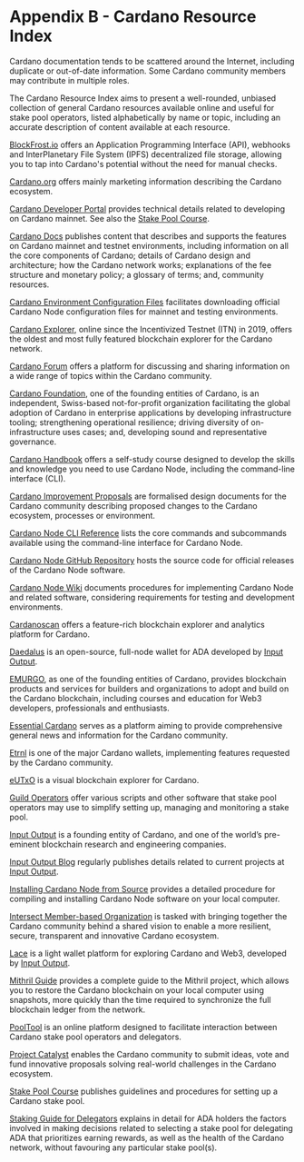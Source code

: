 # Appendix B - Cardano Resource Index

Cardano documentation tends to be scattered around the Internet, including duplicate or out-of-date information. Some Cardano community members may contribute in multiple roles.

The Cardano Resource Index aims to present a well-rounded, unbiased collection of general Cardano resources available online and useful for stake pool operators, listed alphabetically by name or topic, including an accurate description of content available at each resource.

[BlockFrost.io](https://blockfrost.io/) offers an Application Programming Interface (API), webhooks and InterPlanetary File System (IPFS) decentralized file storage, allowing you to tap into Cardano's potential without the need for manual checks.

[Cardano.org](https://cardano.org/) offers mainly marketing information describing the Cardano ecosystem.

[Cardano Developer Portal](https://developers.cardano.org/) provides technical details related to developing on Cardano mainnet. See also the [Stake Pool Course](#stakepoolcourse).

[Cardano Docs](https://docs.cardano.org/) publishes content that describes and supports the features on Cardano mainnet and testnet environments, including information on all the core components of Cardano; details of Cardano design and architecture; how the Cardano network works; explanations of the fee structure and monetary policy; a glossary of terms; and, community resources.

[Cardano Environment Configuration Files](https://book.play.dev.cardano.org/environments.html) facilitates downloading official Cardano Node configuration files for mainnet and testing environments.

[Cardano Explorer](https://cexplorer.io/), online since the Incentivized Testnet (ITN) in 2019, offers the oldest and most fully featured blockchain explorer for the Cardano network.

[Cardano Forum](https://forum.cardano.org/) offers a platform for discussing and sharing information on a wide range of topics within the Cardano community.

[Cardano Foundation](https://cardanofoundation.org/), one of the founding entities of Cardano, is an independent, Swiss-based not-for-profit organization facilitating the global adoption of Cardano in enterprise applications by developing infrastructure tooling; strengthening operational resilience; driving diversity of on-infrastructure uses cases; and, developing sound and representative governance.

[Cardano Handbook](https://cardano-course.gitbook.io/cardano-course/handbook) offers a self-study course designed to develop the skills and knowledge you need to use Cardano Node, including the command-line interface (CLI).

[Cardano Improvement Proposals](https://cips.cardano.org/) are formalised design documents for the Cardano community describing proposed changes to the Cardano ecosystem, processes or environment.

[Cardano Node CLI Reference](https://github.com/input-output-hk/cardano-node-wiki/blob/main/docs/reference/cardano-node-cli-reference.md) lists the core commands and subcommands available using the command-line interface for Cardano Node.

[Cardano Node GitHub Repository](https://github.com/IntersectMBO/cardano-node) hosts the source code for official releases of the Cardano Node software.

[Cardano Node Wiki](https://github.com/input-output-hk/cardano-node-wiki/tree/main/docs) documents procedures for implementing Cardano Node and related software, considering requirements for testing and development environments.

[Cardanoscan](https://cardanoscan.io/) offers a feature-rich blockchain explorer and analytics platform for Cardano.

[Daedalus](https://daedaluswallet.io/) is an open-source, full-node wallet for ADA developed by [Input Output](https://iohk.io/en/).

[EMURGO](https://www.emurgo.io/), as one of the founding entities of Cardano, provides blockchain products and services for builders and organizations to adopt and build on the Cardano blockchain, including courses and education for Web3 developers, professionals and enthusiasts.

[Essential Cardano](https://www.essentialcardano.io/) serves as a platform aiming to provide comprehensive general news and information for the Cardano community.

[Etrnl](https://eternl.io/) is one of the major Cardano wallets, implementing features requested by the Cardano community.

[eUTxO](https://eutxo.org/) is a visual blockchain explorer for Cardano.

[Guild Operators](https://cardano-community.github.io/guild-operators/) offer various scripts and other software that stake pool operators may use to simplify setting up, managing and monitoring a stake pool.

[Input Output](https://iohk.io/en/) is a founding entity of Cardano, and one of the world’s pre-eminent blockchain research and engineering companies.

[Input Output Blog](https://iohk.io/en/blog/posts/page-1/) regularly publishes details related to current projects at [Input Output](https://iohk.io/en/).

[Installing Cardano Node from Source](https://github.com/input-output-hk/cardano-node-wiki/blob/main/docs/getting-started/install.md) provides a detailed procedure for compiling and installing Cardano Node software on your local computer.

[Intersect Member-based Organization](https://www.intersectmbo.org/) is tasked with bringing together the Cardano community behind a shared vision to enable a more resilient, secure, transparent and innovative Cardano ecosystem.

[Lace](https://www.lace.io/) is a light wallet platform for exploring Cardano and Web3, developed by [Input Output](https://iohk.io/en/).

[Mithril Guide](https://mithril.network/doc/) provides a complete guide to the Mithril project, which allows you to restore the Cardano blockchain on your local computer using snapshots, more quickly than the time required to synchronize the full blockchain ledger from the network.

[PoolTool](https://pooltool.io/) is an online platform designed to facilitate interaction between Cardano stake pool operators and delegators.

[Project Catalyst](https://projectcatalyst.io/) enables the Cardano community to submit ideas, vote and fund innovative proposals solving real-world challenges in the Cardano ecosystem.

[Stake Pool Course](https://developers.cardano.org/docs/operate-a-stake-pool/) <a href="#stakepoolcourse" id="stakepoolcourse"></a> publishes guidelines and procedures for setting up a Cardano stake pool.

[Staking Guide for Delegators](https://adastakingguide.com/) explains in detail for ADA holders the factors involved in making decisions related to selecting a stake pool for delegating ADA that prioritizes earning rewards, as well as the health of the Cardano network, without favouring any particular stake pool(s).